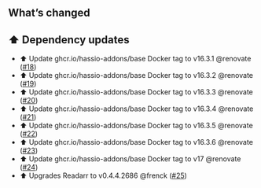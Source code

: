 ## What’s changed

## ⬆️ Dependency updates

- ⬆️ Update ghcr.io/hassio-addons/base Docker tag to v16.3.1 @renovate ([#18](https://github.com/hassio-addons/addon-readarr/pull/18))
- ⬆️ Update ghcr.io/hassio-addons/base Docker tag to v16.3.2 @renovate ([#19](https://github.com/hassio-addons/addon-readarr/pull/19))
- ⬆️ Update ghcr.io/hassio-addons/base Docker tag to v16.3.3 @renovate ([#20](https://github.com/hassio-addons/addon-readarr/pull/20))
- ⬆️ Update ghcr.io/hassio-addons/base Docker tag to v16.3.4 @renovate ([#21](https://github.com/hassio-addons/addon-readarr/pull/21))
- ⬆️ Update ghcr.io/hassio-addons/base Docker tag to v16.3.5 @renovate ([#22](https://github.com/hassio-addons/addon-readarr/pull/22))
- ⬆️ Update ghcr.io/hassio-addons/base Docker tag to v16.3.6 @renovate ([#23](https://github.com/hassio-addons/addon-readarr/pull/23))
- ⬆️ Update ghcr.io/hassio-addons/base Docker tag to v17 @renovate ([#24](https://github.com/hassio-addons/addon-readarr/pull/24))
- ⬆️ Upgrades Readarr to v0.4.4.2686 @frenck ([#25](https://github.com/hassio-addons/addon-readarr/pull/25))
